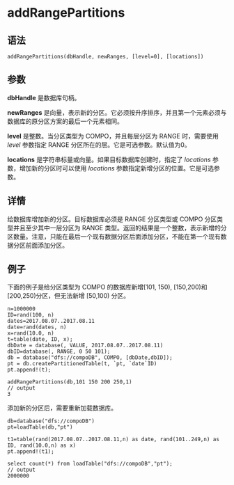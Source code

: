# addRangePartitions

## 语法

`addRangePartitions(dbHandle, newRanges, [level=0],
[locations])`

## 参数

**dbHandle** 是数据库句柄。

**newRanges** 是向量，表示新的分区。它必须按升序排序，并且第一个元素必须与数据库的原分区方案的最后一个元素相同。

**level** 是整数。当分区类型为 COMPO，并且每层分区为 RANGE 时，需要使用 *level*
参数指定 RANGE 分区所在的层。它是可选参数。默认值为0。

**locations** 是字符串标量或向量。如果目标数据库创建时，指定了 *locations*
参数，增加新的分区时可以使用 *locations* 参数指定新增分区的位置。它是可选参数。

## 详情

给数据库增加新的分区。目标数据库必须是 RANGE 分区类型或 COMPO 分区类型并且至少其中一层分区为 RANGE
类型。返回的结果是一个整数，表示新增的分区数量。注意，只能在最后一个现有数据分区后面添加分区，不能在第一个现有数据分区前面添加分区。

## 例子

下面的例子是给分区类型为 COMPO 的数据库新增[101, 150), [150,200)和[200,250)分区，但无法新增
[50,100) 分区。

```
n=1000000
ID=rand(100, n)
dates=2017.08.07..2017.08.11
date=rand(dates, n)
x=rand(10.0, n)
t=table(date, ID, x);
dbDate = database(, VALUE, 2017.08.07..2017.08.11)
dbID=database(, RANGE, 0 50 101);
db = database("dfs://compoDB", COMPO, [dbDate,dbID]);
pt = db.createPartitionedTable(t, `pt, `date`ID)
pt.append!(t);

addRangePartitions(db,101 150 200 250,1)
// output
3
```

添加新的分区后，需要重新加载数据库。

```
db=database("dfs://compoDB")
pt=loadTable(db,"pt")

t1=table(rand(2017.08.07..2017.08.11,n) as date, rand(101..249,n) as ID, rand(10.0,n) as x)
pt.append!(t1);

select count(*) from loadTable("dfs://compoDB","pt");
// output
2000000
```

